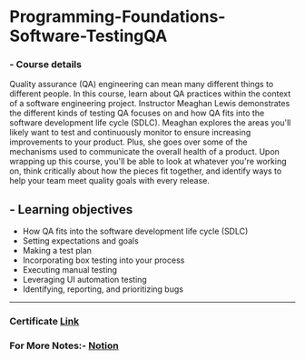 # Programming-Foundations-Software-TestingQA

### - Course details

Quality assurance (QA) engineering can mean many different things to different people. In this course, learn about QA practices within the context of a software engineering project. Instructor Meaghan Lewis demonstrates the different kinds of testing QA focuses on and how QA fits into the software development life cycle (SDLC). Meaghan explores the areas you'll likely want to test and continuously monitor to ensure increasing improvements to your product. Plus, she goes over some of the mechanisms used to communicate the overall health of a product. Upon wrapping up this course, you'll be able to look at whatever you're working on, think critically about how the pieces fit together, and identify ways to help your team meet quality goals with every release.




## - Learning objectives

* How QA fits into the software development life cycle (SDLC)
* Setting expectations and goals
* Making a test plan
* Incorporating box testing into your process
* Executing manual testing
* Leveraging UI automation testing
* Identifying, reporting, and prioritizing bugs


***

### Certificate [Link](https://www.linkedin.com/learning/certificates/0e2872fb382fb76cc4283498b54edb3a365b04503facd86c718b14f9dc30d9f5?trk=share_certificate)

### For More Notes:- [Notion](https://tranquil-popcorn-52a.notion.site/09-Programming-Foundations-Software-Testing-QA-fcb348f935fa47e5a19b167749e7bad5)

